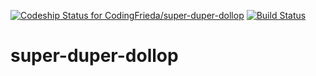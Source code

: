 [ ![Codeship Status for CodingFrieda/super-duper-dollop](https://app.codeship.com/projects/b564f2e0-8a82-0135-ea8e-1e60f9e72cb8/status?branch=master)](https://app.codeship.com/projects/249083)
[![Build Status](https://travis-ci.org/CodingFrieda/super-duper-dollop.svg?branch=master)](https://travis-ci.org/CodingFrieda/super-duper-dollop)

# super-duper-dollop
